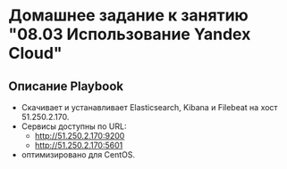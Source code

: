 # Домашнее задание к занятию "08.03 Использование Yandex Cloud"

## Описание Playbook
- Скачивает и устанавливает Elasticsearch, Kibana и Filebeat на хост 51.250.2.170.
- Сервисы доступны по URL:
    - http://51.250.2.170:9200
    - http://51.250.2.170:5601
- оптимизировано для CentOS.
